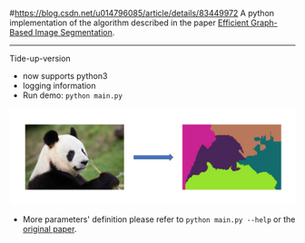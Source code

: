 #https://blog.csdn.net/u014796085/article/details/83449972
A python implementation of the algorithm described in the paper [Efficient Graph-Based Image Segmentation](http://www.cs.brown.edu/~pff/segment/).

---

Tide-up-version

- now supports python3
- logging information
- Run demo: `python main.py`

![demo](./assets/demo.png)

- More parameters' definition please refer to `python main.py --help` or the [original paper](http://people.cs.uchicago.edu/~pff/papers/seg-ijcv.pdf).

